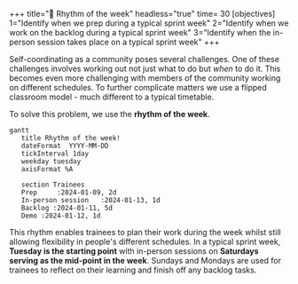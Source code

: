 +++
title="🥁 Rhythm of the week"
headless="true"
time= 30
[objectives]
    1="Identify when we prep during a typical sprint week"
    2="Identify when we work on the backlog during a typical sprint week"
    3="Identify when the in-person session takes place on a typical sprint week"
+++

Self-coordinating as a community poses several challenges. One of these challenges involves working out not just what to do but _when_ to do it. This becomes even more challenging with members of the community working on different schedules. To further complicate matters we use a flipped classroom model - much different to a typical timetable.

To solve this problem, we use the **rhythm of the week**.

```mermaid
gantt
   title Rhythm of the week!
   dateFormat  YYYY-MM-DD
   tickInterval 1day
   weekday tuesday
   axisFormat %A

   section Trainees
   Prep     :2024-01-09, 2d
   In-person session   :2024-01-13, 1d
   Backlog :2024-01-11, 5d
   Demo :2024-01-12, 1d
```

This rhythm enables trainees to plan their work during the week whilst still allowing flexibility in people's different schedules. In a typical sprint week, **Tuesday is the starting point** with in-person sessions on **Saturdays serving as the mid-point in the week**. Sundays and Mondays are used for trainees to reflect on their learning and finish off any backlog tasks.
